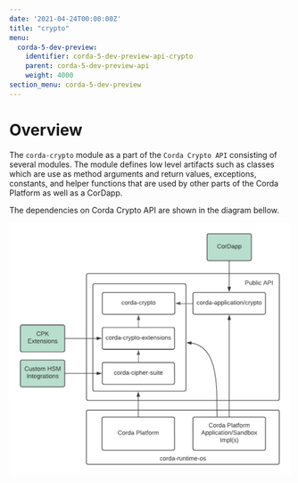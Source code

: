 ```yaml
---
date: '2021-04-24T00:00:00Z'
title: "crypto"
menu:
  corda-5-dev-preview:
    identifier: corda-5-dev-preview-api-crypto
    parent: corda-5-dev-preview-api
    weight: 4000
section_menu: corda-5-dev-preview
---
```


# Overview

The `corda-crypto` module as a part of the `Corda Crypto API` consisting of several modules. The module defines low level artifacts such as classes which are use as method arguments and return values, exceptions, constants, and helper functions that are used by other parts of the Corda Platform as well as a CorDapp.

The dependencies on Corda Crypto API are shown in the diagram bellow. 

![Public Crypto API Usage](imgs/public-crypto-api-usage.png)
